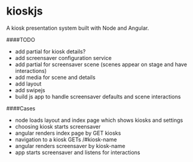kioskjs
=======

A kiosk presentation system built with Node and Angular.

####TODO

- add partial for kiosk details?
- add screensaver configuration service
- add partial for screensaver scene (scenes appear on stage and have interactions)
- add media for scene and details
- add layout 
- add swipejs
- build js app to handle screensaver defaults and scene interactions

####Cases

- node loads layout and index page which shows kiosks and settings
- choosing kiosk starts screensaver
- angular renders index page by GET kiosks
- navigation to a kiosk GETs /#kiosk-name
- angular renders screensaver by kiosk-name
- app starts screensaver and listens for interactions